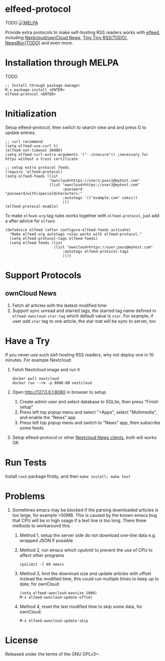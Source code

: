 elfeed-protocol
==============
TODO [![MELPA](http://melpa.org/packages/elfeed-protocol-badge.svg)](http://melpa.org/#/elfeed-protocol)

Provide extra protocols to make self-hosting RSS readers works
with [elfeed](https://github.com/skeeto/elfeed),
including
[Nextcloud/ownCloud News](https://nextcloud.com/),
[Tiny Tiny RSS(TODO)](https://tt-rss.org/fox/tt-rss),
[NewsBlur(TODO)](https://newsblur.com/) and even more.

# Installation through MELPA
TODO

    ;; Install through package manager
    M-x package-install <ENTER>
    elfeed-protocol <ENTER>

# Initialization
Setup elfeed-protocol, then switch to search view and and press G to update entries:

    ;; curl recommend
    (setq elfeed-use-curl t)
    (elfeed-set-timeout 36000)
    (setq elfeed-curl-extra-arguments '("--insecure")) ;necessary for https without a trust certificate

    ;; setup extra protocol feeds
    (require 'elfeed-protocol)
    (setq elfeed-feeds (list
                        "owncloud+https://user1:pass1@myhost.com"
                        (list "owncloud+https://user2@myhost.com"
                              :password "password/with|special@characters:"
                              :autotags '(("example.com" comic))
                              )))
    (elfeed-protocol-enable)

To make `elfeed-org` tag rules works together with `elfeed-protocol`, just add a
after advice for `elfeed`:

    (defadvice elfeed (after configure-elfeed-feeds activate)
      "Make elfeed-org autotags rules works with elfeed-protocol."
      (setq elfeed-protocol-tags elfeed-feeds)
      (setq elfeed-feeds (list
                          (list "owncloud+https://user:pass@myhost.com"
                              :autotags elfeed-protocol-tags
                              ))))

# Support Protocols
## ownCloud News
1. Fetch all articles with the lastest modified time
1. Support sync unread and starred tags, the starred tag name defined
   in `elfeed-owncloud-star-tag` which default value is `star`. For
   example, if user add `star` tag to one article, the star stat will
   be sync to server, too

# Have a Try
If you never use such slef-hosting RSS readers, why not deploy one in 10 minutes. For
example Nextcloud:

1.  Fetch Nextcloud image and run it

        docker pull nextcloud
        docker run --rm -p 8080:80 nextcloud

2.  Open <http://127.0.0.1:8080> in browser to setup
    1.  Create admin user and select database to SQLite, then press "Finish setup"
    2.  Press left top popup menu and select "+Apps", select
        "Multimedia", and enable the "News" app
    3.  Press left top popup menu and switch to "News" app, then
        subscribe some feeds

3.  Setup elfeed-protocol or
    other
    [Nextcloud News clients](https://github.com/owncloud/News-Android-App),
    both will works OK

# Run Tests

Install `cask` package firstly, and then `make install; make test`

# Problems
1. Sometimes emacs may be blocked if the parsing downloaded articles
   is too large, for example >50MB. This is caused by the known emacs
   bug that CPU will be in high usage if a text line is too
   long. There three methods to workaround this:
   1. Method 1, setup the server side do not download one-line data
      e.g. wrapped JSON if possible
   2. Method 2, run emacs which cpulimit to prevent the use of CPU to
      affect other programs

          cpulimit -l 80 emacs

   3. Method 3, limit the download size and update articles with
      offset instead the modified time, this could run multiple times
      to keep up to date, for ownCloud:

          (setq elfeed-owncloud-maxsize 1000)
          M-x elfeed-owncloud-update-offset

   4. Method 4, reset the last modified time to skip some data, for ownCloud:

          M-x elfeed-owncloud-update-skip

# License

Released under the terms of the GNU GPLv3+.
